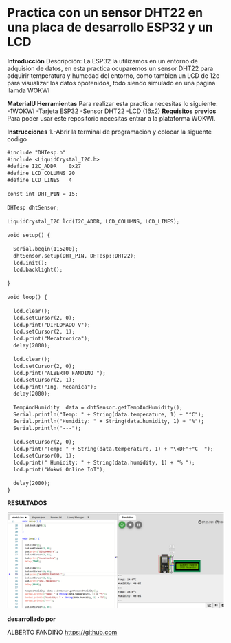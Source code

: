 # Practica con un sensor DHT22 en una placa de desarrollo ESP32 y un LCD

**Introducción**
Descripción: La ESP32 la utilizamos en un entorno de adquision de datos, en esta practica ocuparemos un sensor DHT22 para adquirir temperatura y humedad del entorno, como tambien un LCD de 12c para visualizar los datos opotenidos, todo siendo simulado en una pagina llamda WOKWI

**MaterialU Herramientas**
Para realizar esta practica necesitas lo siguiente:
-1WOKWI
-Tarjeta ESP32
-Sensor DHT22
-LCD (16x2) 
**Requisitos previos**
Para poder usar este repositorio necesitas entrar a la plataforma WOKWI.

**Instrucciones**
1.-Abrir la terminal de programación y colocar la siguente codigo 


```
#include "DHTesp.h"
#include <LiquidCrystal_I2C.h>
#define I2C_ADDR    0x27
#define LCD_COLUMNS 20
#define LCD_LINES   4

const int DHT_PIN = 15;

DHTesp dhtSensor;

LiquidCrystal_I2C lcd(I2C_ADDR, LCD_COLUMNS, LCD_LINES);

void setup() {

  Serial.begin(115200);
  dhtSensor.setup(DHT_PIN, DHTesp::DHT22);
  lcd.init();
  lcd.backlight();

}

void loop() {

  lcd.clear();
  lcd.setCursor(2, 0);
  lcd.print("DIPLOMADO V");
  lcd.setCursor(2, 1);
  lcd.print("Mecatronica");
  delay(2000);

  lcd.clear();
  lcd.setCursor(2, 0);
  lcd.print("ALBERTO FANDINO ");
  lcd.setCursor(2, 1);
  lcd.print("Ing. Mecanica");
  delay(2000);

  TempAndHumidity  data = dhtSensor.getTempAndHumidity();
  Serial.println("Temp: " + String(data.temperature, 1) + "°C");
  Serial.println("Humidity: " + String(data.humidity, 1) + "%");
  Serial.println("---");
  
  lcd.setCursor(2, 0);
  lcd.print("Temp: " + String(data.temperature, 1) + "\xDF"+"C  ");
  lcd.setCursor(0, 1);
  lcd.print(" Humidity: " + String(data.humidity, 1) + "% ");
  lcd.print("Wokwi Online IoT");

  delay(2000);
}
```

**RESULTADOS**


![](https://github.com/FANDINO7/DHT22-CON-LCD/blob/main/PRACTICA%20SENSOR%20DE%20TEMPERATURA%20Y%20LCD.png?raw=true)


**desarrollado por**


ALBERTO FANDIÑO 
https://github.com

